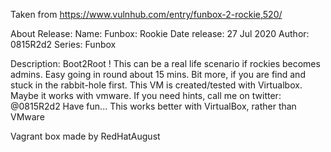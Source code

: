 Taken from https://www.vulnhub.com/entry/funbox-2-rockie,520/ 

About Release:
    Name: Funbox: Rookie
    Date release: 27 Jul 2020
    Author: 0815R2d2
    Series: Funbox

Description:
    Boot2Root ! This can be a real life scenario if rockies becomes admins. Easy going in round about 15 mins. Bit more, if you are find and stuck in the rabbit-hole first.
    This VM is created/tested with Virtualbox. Maybe it works with vmware.
    If you need hints, call me on twitter: @0815R2d2
    Have fun...
    This works better with VirtualBox, rather than VMware 

Vagrant box made by RedHatAugust
